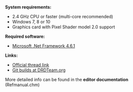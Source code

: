 **System requirements:**
- 2.4 GHz CPU or faster (multi-core recommended)
- Windows 7, 8 or 10
- Graphics card with Pixel Shader model 2.0 support

**Required software:**
- [Microsoft .Net Framework 4.6.1](https://www.microsoft.com/en-ca/download/details.aspx?id=49981)

**Links:**
- [Official thread link](https://forum.zdoom.org/viewtopic.php?f=232&t=66745)
- [Git builds at DRDTeam.org](https://devbuilds.drdteam.org/ultimatedoombuilder/) 

More detailed info can be found in the **editor documentation** (Refmanual.chm)

